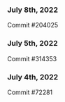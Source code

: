 ### July 8th, 2022

Commit #204025

### July 5th, 2022

Commit #314353


### July 4th, 2022

Commit #72281
